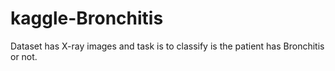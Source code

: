 # kaggle-Bronchitis
Dataset has X-ray images and task is to classify is the patient has Bronchitis or not.
